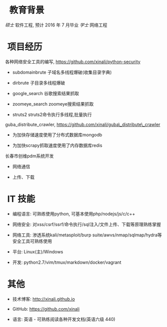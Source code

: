   教育背景
==========

*硕士* 软件工程, 预计 2016 年 7 月毕业 *学士* 网络工程

 项目经历
=========

各种网络安全工具的编写, https://github.com/xinali/python-security

-   subdomainbrute 子域名多线程爆破(收集目录字典)

-   dirbrute 子目录多线程爆破

-   google\_search 谷歌搜索结果抓取

-   zoomeye\_search zoomeye搜索结果抓取

-   struts2 struts2命令执行多线程,批量执行

guba\_distribute\_crawler,
https://github.com/xinali/guba\_distribute\_crawler

-   为加快存储速度使用了分布式数据库mongodb

-   为加快scrapy抓取速度使用了内存数据库redis

长春市创维pdm系统开发

-   网络通信

-   上传、下载

 IT 技能
========

-   编程语言: 可熟练使用python, 可基本使用php/nodejs/js/c/c++

-   网络安全:
    对xss/csrf/ssrf/命令执行/sql注入/文件上传、下载等原理熟练掌握

-   网络工具: 渗透系统kali/metasploit/burp
    suite/awvs/nmap/sqlmap/hydra等安全工具可熟练使用

-   平台: Linux(主)/Windows

-   开发: python2.7/vim/tmux/markdown/docker/vagrant

 其他
=====

-   技术博客: http://xinali.github.io

-   GitHub: https://github.com/xinali

-   语言: 英语 - 可熟练阅读各种开发文档(英语六级 440)


